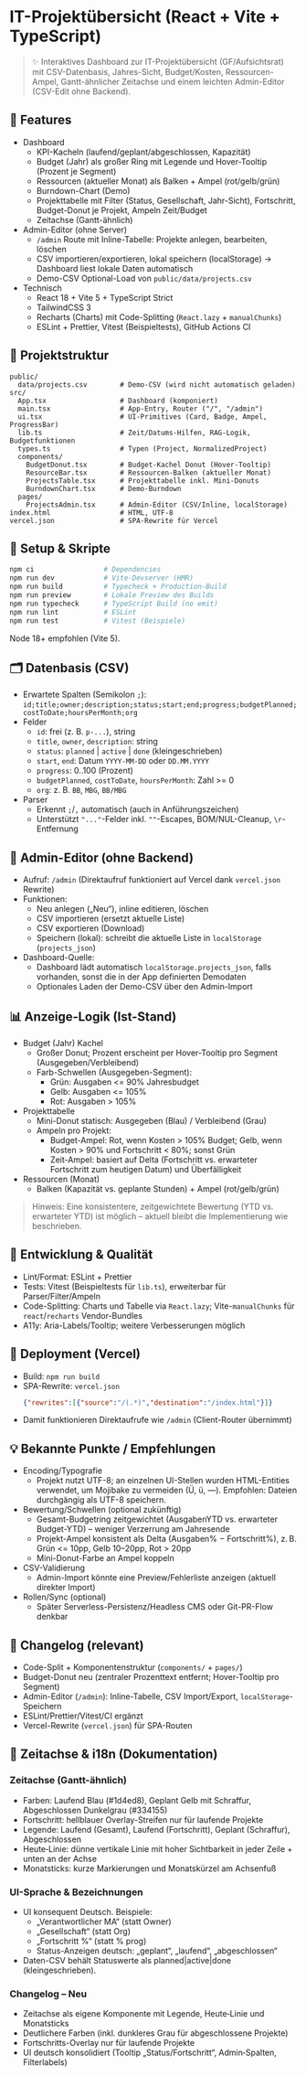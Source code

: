 ﻿# IT-Projekt&uuml;bersicht (React + Vite + TypeScript)

> :sparkles: Interaktives Dashboard zur IT-Projekt&uuml;bersicht (GF/Aufsichtsrat) mit CSV-Datenbasis, Jahres-Sicht, Budget/Kosten, Ressourcen-Ampel, Gantt-&auml;hnlicher Zeitachse und einem leichten Admin-Editor (CSV-Edit ohne Backend).

## :rocket: Features

- Dashboard
  - KPI-Kacheln (laufend/geplant/abgeschlossen, Kapazit&auml;t)
  - Budget (Jahr) als gro&szlig;er Ring mit Legende und Hover-Tooltip (Prozent je Segment)
  - Ressourcen (aktueller Monat) als Balken + Ampel (rot/gelb/gr&uuml;n)
  - Burndown-Chart (Demo)
  - Projekttabelle mit Filter (Status, Gesellschaft, Jahr-Sicht), Fortschritt, Budget-Donut je Projekt, Ampeln Zeit/Budget
  - Zeitachse (Gantt-&auml;hnlich)
- Admin-Editor (ohne Server)
  - `/admin` Route mit Inline-Tabelle: Projekte anlegen, bearbeiten, l&ouml;schen
  - CSV importieren/exportieren, lokal speichern (localStorage) &rarr; Dashboard liest lokale Daten automatisch
  - Demo-CSV Optional-Load von `public/data/projects.csv`
- Technisch
  - React 18 + Vite 5 + TypeScript Strict
  - TailwindCSS 3
  - Recharts (Charts) mit Code-Splitting (`React.lazy` + `manualChunks`)
  - ESLint + Prettier, Vitest (Beispieltests), GitHub Actions CI

## :file_folder: Projektstruktur

```
public/
  data/projects.csv        # Demo-CSV (wird nicht automatisch geladen)
src/
  App.tsx                  # Dashboard (komponiert)
  main.tsx                 # App-Entry, Router ("/", "/admin")
  ui.tsx                   # UI-Primitives (Card, Badge, Ampel, ProgressBar)
  lib.ts                   # Zeit/Datums-Hilfen, RAG-Logik, Budgetfunktionen
  types.ts                 # Typen (Project, NormalizedProject)
  components/
    BudgetDonut.tsx        # Budget-Kachel Donut (Hover-Tooltip)
    ResourceBar.tsx        # Ressourcen-Balken (aktueller Monat)
    ProjectsTable.tsx      # Projekttabelle inkl. Mini-Donuts
    BurndownChart.tsx      # Demo-Burndown
  pages/
    ProjectsAdmin.tsx      # Admin-Editor (CSV/Inline, localStorage)
index.html                 # HTML, UTF-8
vercel.json                # SPA-Rewrite für Vercel
```

## :wrench: Setup & Skripte

```bash
npm ci                 # Dependencies
npm run dev            # Vite-Devserver (HMR)
npm run build          # Typecheck + Production-Build
npm run preview        # Lokale Preview des Builds
npm run typecheck      # TypeScript Build (no emit)
npm run lint           # ESLint
npm run test           # Vitest (Beispiele)
```

Node 18+ empfohlen (Vite 5).

## :card_index_dividers: Datenbasis (CSV)

- Erwartete Spalten (Semikolon `;`):
  `id;title;owner;description;status;start;end;progress;budgetPlanned;costToDate;hoursPerMonth;org`
- Felder
  - `id`: frei (z. B. `p-...`), string
  - `title`, `owner`, `description`: string
  - `status`: `planned` | `active` | `done` (kleingeschrieben)
  - `start`, `end`: Datum `YYYY-MM-DD` oder `DD.MM.YYYY`
  - `progress`: 0..100 (Prozent)
  - `budgetPlanned`, `costToDate`, `hoursPerMonth`: Zahl >= 0
  - `org`: z. B. `BB`, `MBG`, `BB/MBG`
- Parser
  - Erkennt `;`/`,` automatisch (auch in Anführungszeichen)
  - Unterstützt `"..."`-Felder inkl. `""`-Escapes, BOM/NUL-Cleanup, `\r`-Entfernung

## :pencil: Admin-Editor (ohne Backend)

- Aufruf: `/admin` (Direktaufruf funktioniert auf Vercel dank `vercel.json` Rewrite)
- Funktionen:
  - Neu anlegen („Neu“), inline editieren, löschen
  - CSV importieren (ersetzt aktuelle Liste)
  - CSV exportieren (Download)
  - Speichern (lokal): schreibt die aktuelle Liste in `localStorage` (`projects_json`)
- Dashboard-Quelle:
  - Dashboard lädt automatisch `localStorage.projects_json`, falls vorhanden, sonst die in der App definierten Demodaten
  - Optionales Laden der Demo-CSV über den Admin-Import

## :bar_chart: Anzeige-Logik (Ist-Stand)

- Budget (Jahr) Kachel
  - Großer Donut; Prozent erscheint per Hover-Tooltip pro Segment (Ausgegeben/Verbleibend)
  - Farb-Schwellen (Ausgegeben-Segment):
    - Grün: Ausgaben <= 90% Jahresbudget
    - Gelb: Ausgaben <= 105%
    - Rot: Ausgaben > 105%
- Projekttabelle
  - Mini-Donut statisch: Ausgegeben (Blau) / Verbleibend (Grau)
  - Ampeln pro Projekt:
    - Budget-Ampel: Rot, wenn Kosten > 105% Budget; Gelb, wenn Kosten > 90% und Fortschritt < 80%; sonst Grün
    - Zeit-Ampel: basiert auf Delta (Fortschritt vs. erwarteter Fortschritt zum heutigen Datum) und Überfälligkeit
- Ressourcen (Monat)
  - Balken (Kapazität vs. geplante Stunden) + Ampel (rot/gelb/grün)

> Hinweis: Eine konsistentere, zeitgewichtete Bewertung (YTD vs. erwarteter YTD) ist möglich – aktuell bleibt die Implementierung wie beschrieben.

## :triangular_ruler: Entwicklung & Qualität

- Lint/Format: ESLint + Prettier
- Tests: Vitest (Beispieltests für `lib.ts`), erweiterbar für Parser/Filter/Ampeln
- Code-Splitting: Charts und Tabelle via `React.lazy`; Vite-`manualChunks` für `react`/`recharts` Vendor-Bundles
- A11y: Aria-Labels/Tooltip; weitere Verbesserungen möglich

## :truck: Deployment (Vercel)

- Build: `npm run build`
- SPA-Rewrite: `vercel.json`
  ```json
  {"rewrites":[{"source":"/(.*)","destination":"/index.html"}]}
  ```
- Damit funktionieren Direktaufrufe wie `/admin` (Client-Router übernimmt)

## :bulb: Bekannte Punkte / Empfehlungen

- Encoding/Typografie
  - Projekt nutzt UTF-8; an einzelnen UI-Stellen wurden HTML-Entities verwendet, um Mojibake zu vermeiden (&Uuml;, &uuml;, &mdash;). Empfohlen: Dateien durchgängig als UTF-8 speichern.
- Bewertung/Schwellen (optional zukünftig)
  - Gesamt-Budgetring zeitgewichtet (AusgabenYTD vs. erwarteter Budget-YTD) – weniger Verzerrung am Jahresende
  - Projekt-Ampel konsistent als Delta (Ausgaben% − Fortschritt%), z. B. Grün <= 10pp, Gelb 10–20pp, Rot > 20pp
  - Mini-Donut-Farbe an Ampel koppeln
- CSV-Validierung
  - Admin-Import könnte eine Preview/Fehlerliste anzeigen (aktuell direkter Import)
- Rollen/Sync (optional)
  - Später Serverless-Persistenz/Headless CMS oder Git-PR-Flow denkbar

## :memo: Changelog (relevant)

- Code-Split + Komponentenstruktur (`components/` + `pages/`)
- Budget-Donut neu (zentraler Prozenttext entfernt; Hover-Tooltip pro Segment)
- Admin-Editor (`/admin`): Inline-Tabelle, CSV Import/Export, `localStorage`-Speichern
- ESLint/Prettier/Vitest/CI ergänzt
- Vercel-Rewrite (`vercel.json`) für SPA-Routen

## :bookmark_tabs: Zeitachse & i18n (Dokumentation)

### Zeitachse (Gantt-ähnlich)
- Farben: Laufend Blau (#1d4ed8), Geplant Gelb mit Schraffur, Abgeschlossen Dunkelgrau (#334155)
- Fortschritt: hellblauer Overlay-Streifen nur für laufende Projekte
- Legende: Laufend (Gesamt), Laufend (Fortschritt), Geplant (Schraffur), Abgeschlossen
- Heute‑Linie: dünne vertikale Linie mit hoher Sichtbarkeit in jeder Zeile + unten an der Achse
- Monatsticks: kurze Markierungen und Monatskürzel am Achsenfuß

### UI-Sprache & Bezeichnungen
- UI konsequent Deutsch. Beispiele:
  - „Verantwortlicher MA“ (statt Owner)
  - „Gesellschaft“ (statt Org)
  - „Fortschritt %“ (statt % prog)
  - Status-Anzeigen deutsch: „geplant“, „laufend“, „abgeschlossen“
- Daten-CSV behält Statuswerte als planned|active|done (kleingeschrieben).

### Changelog – Neu
- Zeitachse als eigene Komponente mit Legende, Heute‑Linie und Monatsticks
- Deutlichere Farben (inkl. dunkleres Grau für abgeschlossene Projekte)
- Fortschritts-Overlay nur für laufende Projekte
- UI deutsch konsolidiert (Tooltip „Status/Fortschritt“, Admin‑Spalten, Filterlabels)
